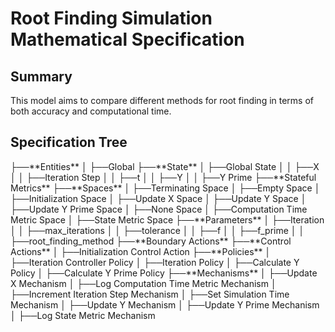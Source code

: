 <h1>Root Finding Simulation Mathematical Specification</h1><h2>Summary</h2><p>This model aims to compare different methods for root finding in terms of both accuracy and computational time.</p><h2>Specification Tree</h2>├──**Entities**
│   ├──Global
├──**State**
│   ├──Global State
│   │   ├──X
│   │   ├──Iteration Step
│   │   ├──t
│   │   ├──Y
│   │   ├──Y Prime
├──**Stateful Metrics**
├──**Spaces**
│   ├──Terminating Space
│   ├──Empty Space
│   ├──Initialization Space
│   ├──Update X Space
│   ├──Update Y Space
│   ├──Update Y Prime Space
│   ├──None Space
│   ├──Computation Time Metric Space
│   ├──State Metric Space
├──**Parameters**
│   ├──Iteration
│   │   ├──max_iterations
│   │   ├──tolerance
│   │   ├──f
│   │   ├──f_prime
│   │   ├──root_finding_method
├──**Boundary Actions**
├──**Control Actions**
│   ├──Initialization Control Action
├──**Policies**
│   ├──Iteration Controller Policy
│   ├──Iteration Policy
│   ├──Calculate Y Policy
│   ├──Calculate Y Prime Policy
├──**Mechanisms**
│   ├──Update X Mechanism
│   ├──Log Computation Time Metric Mechanism
│   ├──Increment Iteration Step Mechanism
│   ├──Set Simulation Time Mechanism
│   ├──Update Y Mechanism
│   ├──Update Y Prime Mechanism
│   ├──Log State Metric Mechanism
